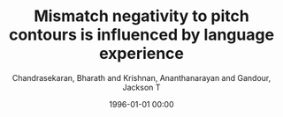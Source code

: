 ---
layout: post
title: Mismatch negativity to pitch contours is influenced by language experience

date: 1996-01-01 00:00
author: Chandrasekaran, Bharath and Krishnan, Ananthanarayan and Gandour, Jackson T
tags: ["experience-dependent plasticity","lexical tone","mandarin chinese","mismatch negativity","pitch","speech perception"]
journal: Brain Research

link: https://doi.org/10.1016/j.brainres.2006.10.064

year: 2007
---